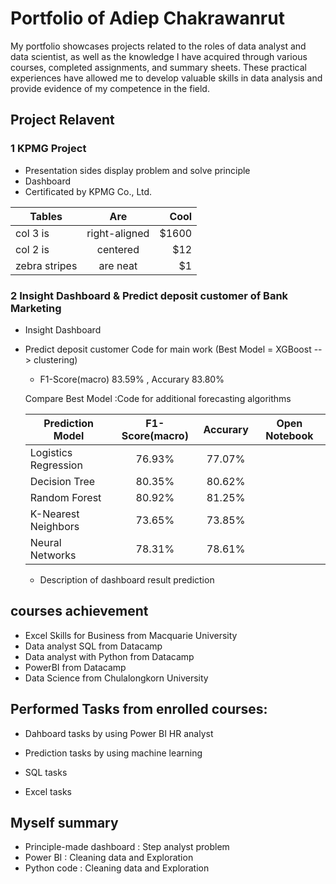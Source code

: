 # Portfolio of Adiep Chakrawanrut
My portfolio showcases projects related to the roles of data analyst and data scientist, as well as the knowledge I have acquired through various courses, completed assignments, and summary sheets. These practical experiences have allowed me to develop valuable skills in data analysis and provide evidence of my competence in the field.

## Project Relavent
### 1 KPMG Project
 - Presentation sides display problem and solve principle
 - Dashboard
 - Certificated by KPMG Co., Ltd. 

| Tables        | Are           | Cool  |
| ------------- |:-------------:| -----:|
| col 3 is      | right-aligned | $1600 |
| col 2 is      | centered      |   $12 |
| zebra stripes | are neat      |    $1 |

### 2 Insight Dashboard & Predict deposit customer of Bank Marketing 
- Insight Dashboard
- Predict deposit customer
  Code for main work (Best Model = XGBoost --> clustering)
  - F1-Score(macro) 83.59% , Accurary 83.80%
  
  Compare Best Model :Code for additional forecasting algorithms  
    
  | Prediction Model | F1-Score(macro) | Accurary | Open Notebook   |
  | ---------------- |:--------------: | :--------:|:--------------:|
  | Logistics Regression |76.93%       |77.07%     |                |
  | Decision Tree        |80.35%       |80.62%     |                |
  | Random Forest        |80.92%       |81.25%     |                |
  | K-Nearest Neighbors  |73.65%       |73.85%     |                |
  | Neural Networks      |78.31%       |78.61%     |                |
  - Description of dashboard result prediction 
    


## courses achievement
- Excel Skills for Business from Macquarie University
- Data analyst SQL from Datacamp
- Data analyst with Python from Datacamp
- PowerBI from Datacamp
- Data Science from Chulalongkorn University

## Performed Tasks from enrolled courses:
- Dahboard tasks by using Power BI 
  HR analyst
- Prediction tasks by using machine learning

- SQL tasks
  
- Excel tasks
 
 
 
## Myself summary
 - Principle-made dashboard : Step analyst problem
 - Power BI : Cleaning data and Exploration
 - Python code : Cleaning data and Exploration
